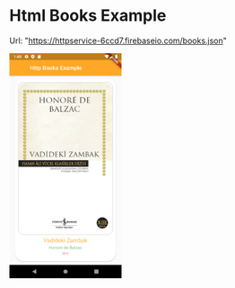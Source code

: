 # Html Books Example

Url: "https://httpservice-6ccd7.firebaseio.com/books.json"

<img src="/image/screenshot.png" width="200" height="400" />